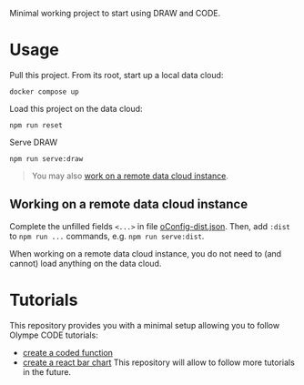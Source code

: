 Minimal working project to start using DRAW and CODE.

# Usage
Pull this project. From its root, start up a local data cloud:
```
docker compose up
```

Load this project on the data cloud:
```
npm run reset
```

Serve DRAW
```
npm run serve:draw
```

> You may also [work on a remote data cloud instance](#working-on-a-remote-data-cloud-instance).

## Working on a remote data cloud instance
Complete the unfilled fields `<...>` in file [oConfig-dist.json](res/oConfig-dist.json).
Then, add `:dist` to `npm run ...` commands, e.g. `npm run serve:dist`.

When working on a remote data cloud instance, you do not need to (and cannot) load anything on the data cloud.

# Tutorials

This repository provides you with a minimal setup allowing you to follow Olympe CODE tutorials:
- [create a coded function](https://olympe.support/doc/docs/guides/code/brick_function)
- [create a react bar chart](https://olympe.support/doc/docs/guides/code/bar_chart_react)
This repository will allow to follow more tutorials in the future.
